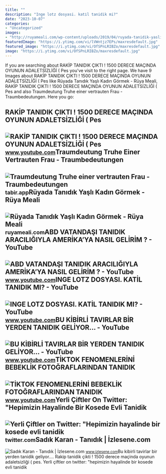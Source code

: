 ```yaml
---
title: ""
description: "Inge lotz dosyasi. kati̇l tanidik mi?"
date: "2023-10-07"
categories:
- "Uncategorized"
images:
- "http://ruyameali.com/wp-content/uploads/2019/04/ruyada-tanidik-yasli-kadin-gormek.jpg"
featuredImage: "https://i.ytimg.com/vi/lVWntjz7EPs/maxresdefault.jpg"
featured_image: "https://i.ytimg.com/vi/OfSPnLRIBZo/maxresdefault.jpg"
image: "https://i.ytimg.com/vi/OfSPnLRIBZo/maxresdefault.jpg"
---
```


If you are searching about RAKİP TANIDIK ÇIKTI ! 1500 DERECE MAÇINDA OYUNUN ADALETSİZLİĞİ ( Pes you've visit to the right page. We have 9 Images about RAKİP TANIDIK ÇIKTI ! 1500 DERECE MAÇINDA OYUNUN ADALETSİZLİĞİ ( Pes like Rüyada Tanıdık Yaşlı Kadın Görmek - Rüya Meali, RAKİP TANIDIK ÇIKTI ! 1500 DERECE MAÇINDA OYUNUN ADALETSİZLİĞİ ( Pes and also Traumdeutung Truhe einer vertrauten Frau - Traumbedeutungen. Here you go:

RAKİP TANIDIK ÇIKTI ! 1500 DERECE MAÇINDA OYUNUN ADALETSİZLİĞİ ( Pes
--------------------------------------------------------------------

 ![RAKİP TANIDIK ÇIKTI ! 1500 DERECE MAÇINDA OYUNUN ADALETSİZLİĞİ ( Pes](https://i.ytimg.com/vi/wuEkjyXjFlQ/maxresdefault.jpg) <small>www.youtube.com</small>Traumdeutung Truhe Einer Vertrauten Frau - Traumbedeutungen
-----------------------------------------------------------

 ![Traumdeutung Truhe einer vertrauten Frau - Traumbedeutungen](https://tabir.app/images/dream/content/4/ruyada-tanidik-kadinla-konusmak.webp) <small>tabir.app</small>Rüyada Tanıdık Yaşlı Kadın Görmek - Rüya Meali
----------------------------------------------

 ![Rüyada Tanıdık Yaşlı Kadın Görmek - Rüya Meali](http://ruyameali.com/wp-content/uploads/2019/04/ruyada-tanidik-yasli-kadin-gormek.jpg) <small>ruyameali.com</small>ABD VATANDAŞI TANIDIK ARACILIĞIYLA AMERİKA’YA NASIL GELİRİM ? - YouTube
-----------------------------------------------------------------------

 ![ABD VATANDAŞI TANIDIK ARACILIĞIYLA AMERİKA’YA NASIL GELİRİM ? - YouTube](https://i.ytimg.com/vi/BDLD8ZAdvqo/maxresdefault.jpg) <small>www.youtube.com</small>INGE LOTZ DOSYASI. KATİL TANIDIK MI? - YouTube
----------------------------------------------

 ![INGE LOTZ DOSYASI. KATİL TANIDIK MI? - YouTube](https://i.ytimg.com/vi/-94PsU2qJik/maxresdefault.jpg) <small>www.youtube.com</small>BU KİBİRLİ TAVIRLAR BİR YERDEN TANIDIK GELİYOR... - YouTube
-----------------------------------------------------------

 ![BU KİBİRLİ TAVIRLAR BİR YERDEN TANIDIK GELİYOR... - YouTube](https://i.ytimg.com/vi/lVWntjz7EPs/maxresdefault.jpg) <small>www.youtube.com</small>TİKTOK FENOMENLERİNİ BEBEKLİK FOTOĞRAFLARINDAN TANIDIK
------------------------------------------------------

 ![TİKTOK FENOMENLERİNİ BEBEKLİK FOTOĞRAFLARINDAN TANIDIK](https://i.ytimg.com/vi/OfSPnLRIBZo/maxresdefault.jpg) <small>www.youtube.com</small>Yerli Çiftler On Twitter: "Hepimizin Hayalinde Bir Kosede Evli Tanidik
----------------------------------------------------------------------

 ![Yerli Çiftler on Twitter: "Hepimizin hayalinde bir kosede evli tanidik](https://pbs.twimg.com/media/FnmMkI2XoAAUhKe.jpg) <small>twitter.com</small>Sadık Karan - Tanıdık | İzlesene.com
------------------------------------

 ![Sadık Karan - Tanıdık | İzlesene.com](https://i1.imgiz.com/rshots/10223/sadik-karan-tanidik_10223487-6035_1800x945.jpg) <small>www.izlesene.com</small>Bu ki̇bi̇rli̇ tavirlar bi̇r yerden tanidik geli̇yor.... Raki̇p tanidik çikti ! 1500 derece maçinda oyunun adaletsi̇zli̇ği̇ ( pes. Yerli çiftler on twitter: "hepimizin hayalinde bir kosede evli tanidik
